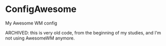 # ConfigAwesome
My Awesome WM config

ARCHIVED: this is very old code, from the beginning of my studies, and I'm not using AwesomeWM anymore.
